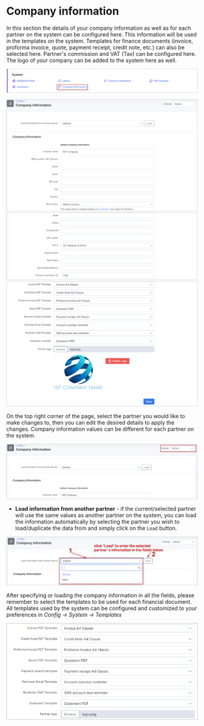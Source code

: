 Company information
=======================
In this section the details of your company information as well as for each partner on the system can be configured here. This information will be used in the templates on the system. Templates for finance documents (invoice, proforma invoice, quote, payment receipt, credit note, etc.) can also be selected here. Partner's commission and VAT (Tax) can be configured here. The logo of your company can be added to the system here as well.

![information](company1.png)

![company info](info.png)
![company info](info2.png)
![company info](info3.png)

On the top right corner of the page, select the partner you would like to make changes to, then you can edit the desired details to apply the changes. Company information values can be different for each partner on the system.

![Company Information](company2.png)

* **Load information from another partner** - if the current/selected partner will use the same values as another partner on the system, you can load the information automatically by selecting the partner you wish to load/duplicate the data from and simply click on the `Load` button.

 ![for partner](company3.png)


 After specifying or loading the company information in all the fields, please remember to select the templates to be used for each financial document. All templates used by the system can be configured and customized to your preferences in *Config → System → Templates*

 ![Templates](company4.png)
